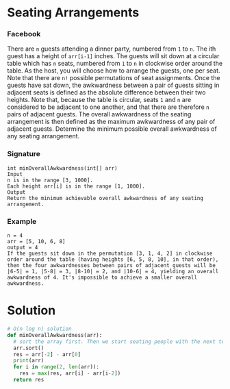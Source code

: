 Seating Arrangements
===============================
### Facebook

There are `n` guests attending a dinner party, numbered from `1` to `n`. The ith guest has a height of `arr[i-1]` inches.
The guests will sit down at a circular table which has `n` seats, numbered from `1` to `n` in clockwise order around the table. As the host,
you will choose how to arrange the guests, one per seat. Note that there are `n!` possible permutations of seat assignments.
Once the guests have sat down, the awkwardness between a pair of guests sitting in adjacent seats is defined as the absolute difference between their two heights.
Note that, because the table is circular, seats `1` and `n` are considered to be adjacent to one another, and that there are therefore `n` pairs of adjacent guests.
The overall awkwardness of the seating arrangement is then defined as the maximum awkwardness of any pair of adjacent guests.
Determine the minimum possible overall awkwardness of any seating arrangement.

### Signature
```
int minOverallAwkwardness(int[] arr)
Input
n is in the range [3, 1000].
Each height arr[i] is in the range [1, 1000].
Output
Return the minimum achievable overall awkwardness of any seating arrangement.
```

### Example
```
n = 4
arr = [5, 10, 6, 8]
output = 4
If the guests sit down in the permutation [3, 1, 4, 2] in clockwise order around the table (having heights [6, 5, 8, 10], in that order), then the four awkwardnesses between pairs of adjacent guests will be |6-5| = 1, |5-8| = 3, |8-10| = 2, and |10-6| = 4, yielding an overall awkwardness of 4. It's impossible to achieve a smaller overall awkwardness.
```

Solution
========

```python
# O(n log n) solution
def minOverallAwkwardness(arr):
  # sort the array first. Then we start seating people with the next to their next (next.next).
  arr.sort()  
  res = arr[-2] - arr[0]
  print(arr)
  for i in range(2, len(arr)):
    res = max(res, arr[i] - arr[i-2])
  return res
```
